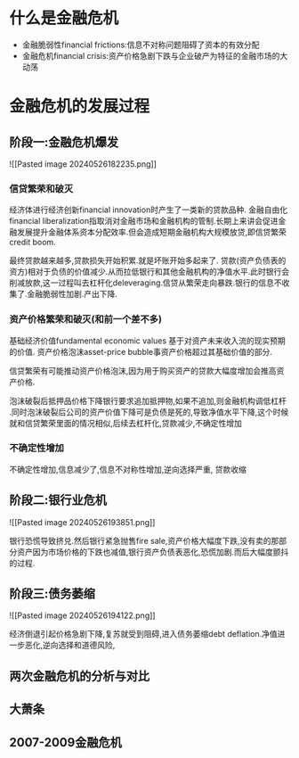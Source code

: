  
# 什么是金融危机

* 金融脆弱性financial frictions:信息不对称问题阻碍了资本的有效分配
* 金融危机financial crisis:资产价格急剧下跌与企业破产为特征的金融市场的大动荡

# 金融危机的发展过程

## 阶段一:金融危机爆发

![[Pasted image 20240526182235.png]]

### 信贷繁荣和破灭

经济体进行经济创新financial innovation时产生了一类新的贷款品种.
金融自由化financial liberalization指取消对金融市场和金融机构的管制.长期上来讲会促进金融发展提升金融体系资本分配效率.但会造成短期金融机构大规模放贷,即信贷繁荣credit boom.

最终贷款越来越多,贷款损失开始积累.就是坏账开始多起来了.  贷款(资产负债表的资方)相对于负债的价值减少.从而拉低银行和其他金融机构的净值水平.此时银行会削减放款,这一过程叫去杠杆化deleveraging.信贷从繁荣走向暴跌.银行的信息不收集了.金融脆弱性加剧.产出下降.

### 资产价格繁荣和破灭(和前一个差不多)

基础经济价值fundamental economic values 基于对资产未来收入流的现实预期的价值.
资产价格泡沫asset-price bubble事资产价格超过其基础价值的部分.

信贷繁荣有可能推动资产价格泡沫,因为用于购买资产的贷款大幅度增加会推高资产价格.

泡沫破裂后抵押品价格下降银行要求追加抵押物,如果不追加,则金融机构调低杠杆 .同时泡沫破裂后公司的资产价值下降可是负债是死的,导致净值水平下降,这个时候就和信贷繁荣里面的情况相似,后续去杠杆化,贷款减少,不确定性增加
  
### 不确定性增加

不确定性增加,信息减少了,信息不对称性增加,逆向选择严重, 贷款收缩

## 阶段二:银行业危机

![[Pasted image 20240526193851.png]]

银行恐慌导致挤兑.然后银行紧急抛售fire sale,资产价格大幅度下跌,没有卖的那部分资产因为市场价格的下跌也减值,银行资产负债表恶化,恐慌加剧.而后大幅度颤抖的过程.

## 阶段三:债务萎缩

![[Pasted image 20240526194122.png]]

经济倒退引起价格急剧下降,复苏就受到阻碍,进入债务萎缩debt deflation.净值进一步恶化,逆向选择和道德风险,

## 两次金融危机的分析与对比

## 大萧条





## 2007-2009金融危机